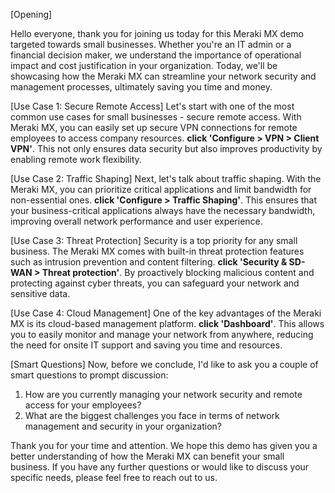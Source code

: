 [Opening]

Hello everyone, thank you for joining us today for this Meraki MX demo targeted towards small businesses. Whether you're an IT admin or a financial decision maker, we understand the importance of operational impact and cost justification in your organization. Today, we'll be showcasing how the Meraki MX can streamline your network security and management processes, ultimately saving you time and money.

[Use Case 1: Secure Remote Access]
Let's start with one of the most common use cases for small businesses - secure remote access. With Meraki MX, you can easily set up secure VPN connections for remote employees to access company resources. **click 'Configure > VPN > Client VPN'**. This not only ensures data security but also improves productivity by enabling remote work flexibility.

[Use Case 2: Traffic Shaping]
Next, let's talk about traffic shaping. With the Meraki MX, you can prioritize critical applications and limit bandwidth for non-essential ones. **click 'Configure > Traffic Shaping'**. This ensures that your business-critical applications always have the necessary bandwidth, improving overall network performance and user experience.

[Use Case 3: Threat Protection]
Security is a top priority for any small business. The Meraki MX comes with built-in threat protection features such as intrusion prevention and content filtering. **click 'Security & SD-WAN > Threat protection'**. By proactively blocking malicious content and protecting against cyber threats, you can safeguard your network and sensitive data.

[Use Case 4: Cloud Management]
One of the key advantages of the Meraki MX is its cloud-based management platform. **click 'Dashboard'**. This allows you to easily monitor and manage your network from anywhere, reducing the need for onsite IT support and saving you time and resources.

[Smart Questions]
Now, before we conclude, I'd like to ask you a couple of smart questions to prompt discussion:

1. How are you currently managing your network security and remote access for your employees?
2. What are the biggest challenges you face in terms of network management and security in your organization?

Thank you for your time and attention. We hope this demo has given you a better understanding of how the Meraki MX can benefit your small business. If you have any further questions or would like to discuss your specific needs, please feel free to reach out to us.